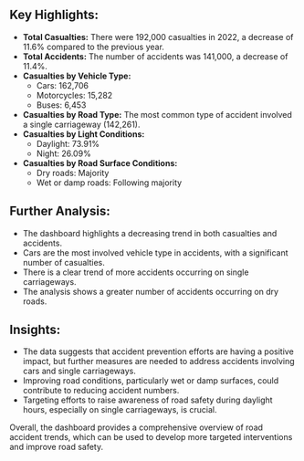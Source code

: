 ## Key Highlights:

- **Total Casualties:** There were 192,000 casualties in 2022, a decrease of 11.6% compared to the previous year.
- **Total Accidents:** The number of accidents was 141,000, a decrease of 11.4%.
- **Casualties by Vehicle Type:** 
  - Cars: 162,706
  - Motorcycles: 15,282
  - Buses: 6,453
- **Casualties by Road Type:** The most common type of accident involved a single carriageway (142,261).
- **Casualties by Light Conditions:** 
  - Daylight: 73.91%
  - Night: 26.09%
- **Casualties by Road Surface Conditions:** 
  - Dry roads: Majority
  - Wet or damp roads: Following majority

## Further Analysis:

- The dashboard highlights a decreasing trend in both casualties and accidents.
- Cars are the most involved vehicle type in accidents, with a significant number of casualties.
- There is a clear trend of more accidents occurring on single carriageways.
- The analysis shows a greater number of accidents occurring on dry roads.

## Insights:

- The data suggests that accident prevention efforts are having a positive impact, but further measures are needed to address accidents involving cars and single carriageways.
- Improving road conditions, particularly wet or damp surfaces, could contribute to reducing accident numbers.
- Targeting efforts to raise awareness of road safety during daylight hours, especially on single carriageways, is crucial.

Overall, the dashboard provides a comprehensive overview of road accident trends, which can be used to develop more targeted interventions and improve road safety.
